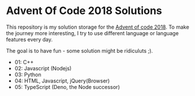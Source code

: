 
# Advent Of Code 2018 Solutions

This repository is my solution storage for the [Advent of code 2018](https://adventofcode.com/2018).
To make the journey more interesting, I try to use different language or language features every day. 

The goal is to have fun - some solution might be ridiculuts ;).

- 01: C++
- 02: Javascript (Nodejs)
- 03: Python
- 04: HTML, Javascript, jQuery(Browser)
- 05: TypeScript (Deno, the Node successor)

